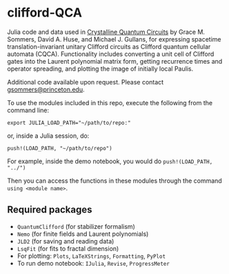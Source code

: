 # clifford-QCA


Julia code and data used in [Crystalline Quantum Circuits](https://arxiv.org/abs/2210.10808) by Grace M. Sommers, David A. Huse, and Michael J. Gullans, for expressing spacetime translation-invariant unitary Clifford circuits as Clifford quantum cellular automata (CQCA). Functionality includes converting a unit cell of Clifford gates into the Laurent polynomial matrix form, getting recurrence times and operator spreading, and plotting the image of initially local Paulis.

Additional code available upon request. Please contact <gsommers@princeton.edu>.

To use the modules included in this repo, execute the following from the command line:

```export JULIA_LOAD_PATH="~/path/to/repo:"```

or, inside a Julia session, do:

```push!(LOAD_PATH, "~/path/to/repo")```

For example, inside the demo notebook, you would do
```push!(LOAD_PATH, "../")```

Then you can access the functions in these modules through the command `using <module name>`.

Required packages
-----------------
  - `QuantumClifford` (for stabilizer formalism)
  - `Nemo` (for finite fields and Laurent polynomials)
  - `JLD2` (for saving and reading data)
  - `LsqFit` (for fits to fractal dimension)
  - For plotting: `Plots`, `LaTeXStrings`, `Formatting`, `PyPlot`
  - To run demo notebook: `IJulia`, `Revise`, `ProgressMeter`